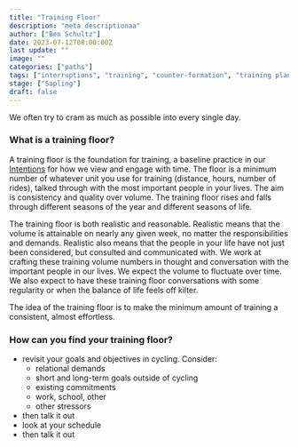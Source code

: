 ```yaml
---
title: "Training Floor"
description: "meta descriptionaa"
author: ["Ben Schultz"]
date: 2023-07-12T08:00:00Z
last update: ""
image: ""
categories: ["paths"]
tags: ["interruptions", "training", "counter-formation", "training plan"]
stage: ["Sapling"]
draft: false
---
```


We often try to cram as much as possible into every single day.

### What is a training floor?

A training floor is the foundation for training, a baseline practice in our [Intentions](/intentions) for how we view and engage with time. The floor is a minimum number of whatever unit you use for training (distance, hours, number of rides), talked through with the most important people in your lives. The aim is consistency and quality over volume. The training floor rises and falls through different seasons of the year and different seasons of life.

The training floor is both realistic and reasonable. Realistic means that the volume is attainable on nearly any given week, no matter the responsibilities and demands. Realistic also means that the people in your life have not just been considered, but consulted and communicated with. We work at crafting these training volume numbers in thought and conversation with the important people in our lives. We expect the volume to fluctuate over time. We also expect to have these training floor conversations with some regularity or when the balance of life feels off kilter.

The idea of the training floor is to make the minimum amount of training a consistent, almost effortless.

### How can you find your training floor?

- revisit your goals and objectives in cycling. Consider:
  - relational demands
  - short and long-term goals outside of cycling
  - existing commitments
  - work, school, other
  - other stressors
- then talk it out
- look at your schedule
- then talk it out
